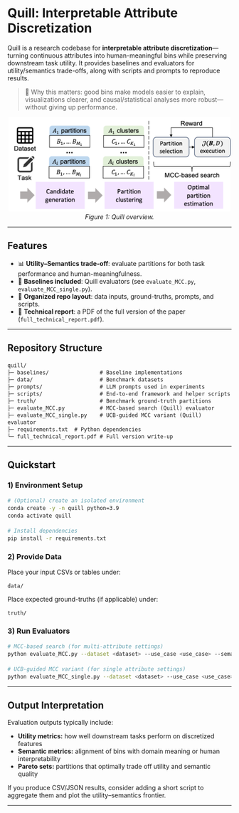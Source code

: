 # Quill: Interpretable Attribute Discretization

Quill is a research codebase for **interpretable attribute discretization**—turning continuous attributes into human-meaningful bins while preserving downstream task utility. It provides baselines and evaluators for utility/semantics trade-offs, along with scripts and prompts to reproduce results.

> 🔎 Why this matters: good bins make models easier to explain, visualizations clearer, and causal/statistical analyses more robust—without giving up performance.


<p align="center">
  <img src="./quill-overview.png" width="500"/>
  <br>
  <em>Figure 1: Quill overview.</em>
</p>

---

## Features

- 📊 **Utility–Semantics trade-off**: evaluate partitions for both task performance and human-meaningfulness.
- 🧪 **Baselines included**: Quill evaluators (see `evaluate_MCC.py`, `evaluate_MCC_single.py`).
- 📁 **Organized repo layout**: data inputs, ground-truths, prompts, and scripts.
- 📜 **Technical report**: a PDF of the full version of the paper (`full_technical_report.pdf`).

---

## Repository Structure

```
quill/
├─ baselines/                # Baseline implementations
├─ data/                     # Benchmark datasets
├─ prompts/                  # LLM prompts used in experiments
├─ scripts/                  # End-to-end framework and helper scripts
├─ truth/                    # Benchmark ground-truth partitions
├─ evaluate_MCC.py           # MCC-based search (Quill) evaluator
├─ evaluate_MCC_single.py    # UCB-guided MCC variant (Quill) evaluator
├─ requirements.txt  # Python dependencies
└─ full_technical_report.pdf # Full version write-up
```

---

## Quickstart

### 1) Environment Setup

```bash
# (Optional) create an isolated environment
conda create -y -n quill python=3.9
conda activate quill

# Install dependencies
pip install -r requirements.txt
```

### 2) Provide Data

Place your input CSVs or tables under:  
```
data/
```

Place expected ground-truths (if applicable) under:
```
truth/
```

### 3) Run Evaluators

```bash
# MCC-based search (for multi-attribute settings)
python evaluate_MCC.py --dataset <dataset> --use_case <use_case> --semantic_metric <semantic_metric>

# UCB-guided MCC variant (for single attribute settings)
python evaluate_MCC_single.py --dataset <dataset> --use_case <use_case> --semantic_metric r<semantic_metric>
```

---

## Output Interpretation

Evaluation outputs typically include:

- **Utility metrics:** how well downstream tasks perform on discretized features
- **Semantic metrics:** alignment of bins with domain meaning or human interpretability
- **Pareto sets:** partitions that optimally trade off utility and semantic quality

If you produce CSV/JSON results, consider adding a short script to aggregate them and plot the utility–semantics frontier.

---

